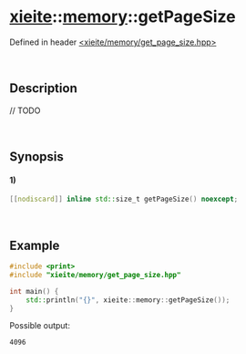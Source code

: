 # [xieite](../../xieite.md)\:\:[memory](../../memory.md)\:\:getPageSize
Defined in header [<xieite/memory/get_page_size.hpp>](../../../include/xieite/memory/get_page_size.hpp)

&nbsp;

## Description
// TODO

&nbsp;

## Synopsis
#### 1)
```cpp
[[nodiscard]] inline std::size_t getPageSize() noexcept;
```

&nbsp;

## Example
```cpp
#include <print>
#include "xieite/memory/get_page_size.hpp"

int main() {
    std::println("{}", xieite::memory::getPageSize());
}
```
Possible output:
```
4096
```
